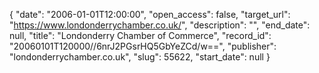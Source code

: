 {
  "date": "2006-01-01T12:00:00", 
  "open_access": false, 
  "target_url": "https://www.londonderrychamber.co.uk/", 
  "description": "", 
  "end_date": null, 
  "title": "Londonderry Chamber of Commerce", 
  "record_id": "20060101T120000//6nrJ2PGsrHQ5GbYeZCd/w==", 
  "publisher": "londonderrychamber.co.uk", 
  "slug": 55622, 
  "start_date": null
}

